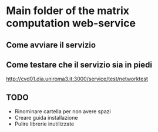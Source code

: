 # Main folder of the matrix computation web-service

## Come avviare il servizio

## Come testare che il servizio sia in piedi
http://cvd01.dia.uniroma3.it:3000/service/test/networktest

## TODO

* Rinominare cartella per non avere spazi
* Creare guida installazione
* Pulire librerie inutilizzate
